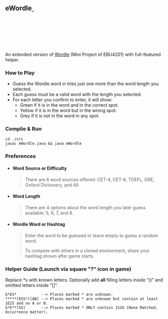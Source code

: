 ## eWordle<a href="https://github.com/mczhuang/eWordle"> <img src="https://github.githubassets.com/images/modules/site/icons/footer/github-mark.svg" width="3%"></a>

An extended version of [Wordle](http://nytimes.com/games/wordle) (Mini Project of EBU4201) with full-featured helper.

### How to Play

+ Guess the Wordle word in tries just one more than the word length you selected.
+ Each guess must be a valid word with the length you selected.
+ For each letter you confirm to enter, it will show:
    + Green if it is in the word and in the correct spot.
    + Yellow if it is in the word but in the wrong spot.
    + Grey if it is not in the word in any spot.

### Complie & Run


```shell
cd ./src
javac eWordle.java && java eWordle
```
### Preferences

+ #### Word Source or Difficulty

    > There are 6 word sources offered: CET-4, CET-6, TOEFL, GRE, Oxford Dictionary, and All.

+ #### Word Length

    > There are 4 options about the word length you later guess available: 5, 6, 7, and 8.

+ #### Wordle Word or Hashtag

    > Enter the word to be guessed or leave empty to guess a random word.
    >
    > To compete with others in a cloned environment, share your hashtag shown after game starts.
  

### Helper Guide (Launch via square "?" icon in game) 

Replace *s with known letters. Optionally add **all** filling letters inside "()" and omitted letters inside "[]".

```
G*ES*           --> Places marked * are unknown.
*****(ESS*)[AB] --> Places marked * are unknown but contain at least 1E2S and no A or B.
G*E**(SU)       --> Places marked * ONLY contain 1S1U (None Matched, Occurrence matter).
```


 
